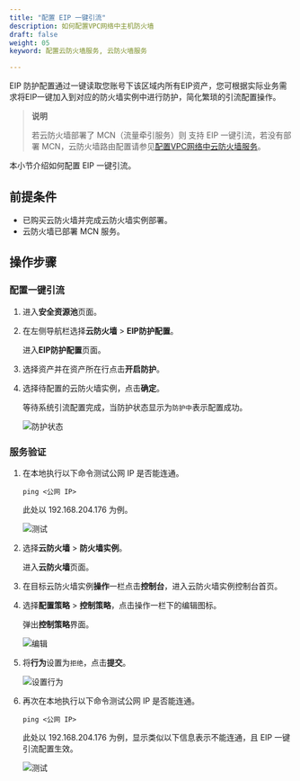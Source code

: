 ```yaml
---
title: "配置 EIP 一键引流"
description: 如何配置VPC网络中主机防火墙
draft: false
weight: 05
keyword: 配置云防火墙服务, 云防火墙服务

---
```


EIP 防护配置通过一键读取您账号下该区域内所有EIP资产，您可根据实际业务需求将EIP一键加入到对应的防火墙实例中进行防护，简化繁琐的引流配置操作。

> **说明**
>
> 若云防火墙部署了 MCN（流量牵引服务）则 支持 EIP 一键引流，若没有部署 MCN，云防火墙路由配置请参见[配置VPC网络中云防火墙服务](/security/srp/ahvngfw/config/vpc_cfw/)。

本小节介绍如何配置 EIP 一键引流。

## 前提条件

* 已购买云防火墙并完成云防火墙实例部署。
* 云防火墙已部署 MCN 服务。

## 操作步骤

### 配置一键引流

1. 进入**安全资源池**页面。

2. 在左侧导航栏选择**云防火墙** > **EIP防护配置**。

   进入**EIP防护配置**页面。

4. 选择资产并在资产所在行点击**开启防护**。

5. 选择待配置的云防火墙实例，点击**确定**。

   等待系统引流配置完成，当防护状态显示为`防护中`表示配置成功。

   ![防护状态](../../../_images/cfw_eip_01.png)

### 服务验证

1. 在本地执行以下命令测试公网 IP 是否能连通。

   ```
   ping <公网 IP>
   ```

   此处以 192.168.204.176 为例。

   ![测试](../../../_images/cfw_eip_02.png)

2. 选择**云防火墙** > **防火墙实例**。

   进入**云防火墙**页面。

3. 在目标云防火墙实例**操作**一栏点击**控制台**，进入云防火墙实例控制台首页。

4. 选择**配置策略** > **控制策略**，点击操作一栏下的编辑图标。

   弹出**控制策略**界面。

   ![编辑](../../../_images/cfw_eip_03.png)

5. 将**行为**设置为`拒绝`，点击**提交**。

   ![设置行为](../../../_images/cfw_eip_04.png)

6. 再次在本地执行以下命令测试公网 IP 是否能连通。

   ```
   ping <公网 IP>
   ```

   此处以 192.168.204.176 为例，显示类似以下信息表示不能连通，且 EIP 一键引流配置生效。

   ![测试](../../../_images/cfw_eip_05.png)